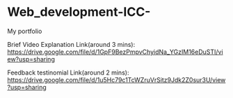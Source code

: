 # Web_development-ICC-
My portfolio

Brief Video Explanation Link(around 3 mins):
https://drive.google.com/file/d/1GpF9BezPmpvChyidNa_YGzIM16eDuSTI/view?usp=sharing

Feedback testinomial Link(around 2 mins):
https://drive.google.com/file/d/1u5Hc79c1TcWZruVrSitz9Jdk2Z0sur3U/view?usp=sharing
